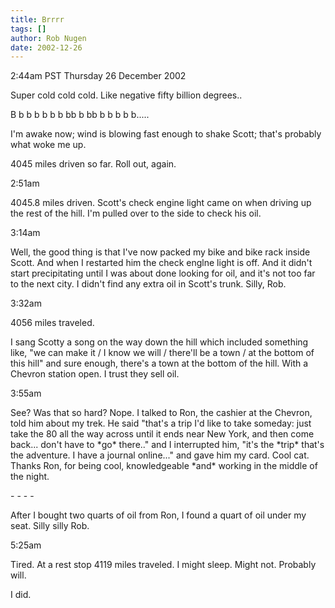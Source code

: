 ```yaml
---
title: Brrrr
tags: []
author: Rob Nugen
date: 2002-12-26
---
```


<p class=date>2:44am PST Thursday 26 December 2002</p>

<p>Super cold cold cold.  Like negative fifty billion degrees..</p>

<p>B b b b b b b bb b bb b b b b b.....</p>

<p>I'm awake now; wind is blowing fast enough to shake Scott; that's
probably what woke me up.</p>

<p>4045 miles driven so far.  Roll out, again.</p>

<p class=date>2:51am</p>

<p>4045.8 miles driven.  Scott's check engine light came on when
driving up the rest of the hill.  I'm pulled over to the side to check
his oil.</p>

<p class=date>3:14am</p>

<p>Well, the good thing is that I've now packed my bike and bike rack
inside Scott.  And when I restarted him the check englne light is
off.  And it didn't start precipitating until I was about done looking
for oil, and it's not too far to the next city.  I didn't find any
extra oil in Scott's trunk.  Silly, Rob.</p>

<p class=date>3:32am</p>

<p>4056 miles traveled.</p>

<p>I sang Scotty a song on the way down the hill which included
something like, "we can make it / I know we will / there'll be a town
/ at the bottom of this hill"   and sure enough, there's a town at the
bottom of the hill.  With a Chevron station open.  I trust they sell
oil.</p>

<p class=date>3:55am</p>

<p>See?  Was that so hard?  Nope.  I talked to Ron, the cashier at the
Chevron, told him about my trek.  He said "that's a trip I'd like to
take someday: just take the 80 all the way across until it ends near
New York, and then come back... don't have to *go* there.." and I
interrupted him, "it's the *trip* that's the adventure.  I have a
journal online..." and gave him my card.  Cool cat.  Thanks Ron, for
being cool, knowledgeable *and* working in the middle of the
night.</p>

<p>- - - -</p>

<p>After I bought two quarts of oil from Ron, I found a quart of oil
under my seat.  Silly silly Rob.</p>

<p class=date>5:25am</p>

<p>Tired.  At a rest stop 4119 miles traveled.  I might sleep.  Might
not.  Probably will.</p>

<p>I did.</p>
